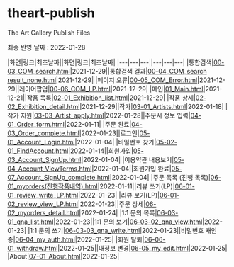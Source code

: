 # theart-publish
The Art Gallery Publish Files

최종 반영 날짜 : 2022-01-28

|화면|링크|최초날짜||화면|링크|최초날짜|
|---|---|---||---|---|---|
|통합검색|[00-03_COM_search.html](00-03_COM_search.html)|2021-12-29||통합검색 결과|[00-04_COM_search result_none.html](00-04_COM_search%20result_none.html)|2021-12-29|
|페이지 오류|[00-05_COM_Error.html](00-05_COM_Error.html)|2021-12-29||레이어팝업|[00-06_COM_LP.html](00-06_COM_LP.html)|2021-12-29|
|메인|[01_Main.html](01_main.html)|2021-12-21||작품 목록|[02-01_Exhibition_list.html](02-01_Exhibition_list.html)|2021-12-29|
|작품 상세|[02-02_Exhibition_detail.html](02-02_Exhibition_detail.html)|2021-12-29||작가|[03-01_Artists.html](03-01_Artists.html)|2022-01-18|
|작가 지원|[03-03_Artist_apply.html](03-03_Artist_apply.html)|2022-01-28||주문서 정보 입력|[04-01_Order_form.html](04-01_Order_form.html)|2022-01-11|
|주문 완료|[04-03_Order_complete.html](04-03_Order_complete.html)|2022-01-23||로그인|[05-01_Account_Login.html](05-01_Account_Login.html)|2022-01-04|
|비밀번호 찾기|[05-02-01_FindAccount.html](05-02-01_FindAccount.html)|2022-01-14||회원가입|[05-03_Account_SignUp.html](05-03_Account_SignUp.html)|2022-01-04|
|이용약관 내용보기|[05-04_Account_ViewTerms.html](05-04_Account_ViewTerms.html)|2022-01-04||회원가입 완료|[05-07_Account_SignUp_complete.html](05-07_Account_SignUp_complete.html)|2022-01-04|
|주문 목록 (진행 목록)|[06-01_myorders(진행작품내역).html](06-01_myorders(진행작품내역).html)|2022-01-11||리뷰 쓰기(LP)|[06-01-01_review_write_LP.html](06-01-01_review_write_LP.html)|2022-01-23|
|리뷰 보기(LP)|[06-01-02_review_view_LP.html](06-01-02_review_view_LP.html)|2022-01-23||주문 상세|[06-02_myorders_detail.html](06-02_myorders_detail.html)|2022-01-24|
|1:1 문의 목록|[06-03-01_qna_list.html](06-03-01_qna_list.html)|2022-01-23||1:1 문의 보기|[06-03-02_qna_view.html](06-03-02_qna_view.html)|2022-01-23|
|1:1 문의 쓰기|[06-03-03_qna_write.html](06-03-03_qna_write.html)|2022-01-23||비밀번호 재인증|[06-04_my_auth.html](06-04_my_auth.html)|2022-01-25|
|회원 탈퇴|[06-06-01_withdraw.html](06-06-01_withdraw.html)|2022-01-25||내정보 변경|[06-05_my_edit.html](06-05_my_edit.html)|2022-01-25|
|About|[07-01_About.html](07-01_About.html)|2022-01-25|

